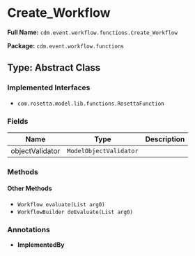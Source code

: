 # Create_Workflow

**Full Name:** `cdm.event.workflow.functions.Create_Workflow`

**Package:** `cdm.event.workflow.functions`

## Type: Abstract Class

### Implemented Interfaces

- `com.rosetta.model.lib.functions.RosettaFunction`

### Fields

| Name | Type | Description |
|------|------|-------------|
| objectValidator | `ModelObjectValidator` |  |

### Methods

#### Other Methods

- `Workflow evaluate(List arg0)`
- `WorkflowBuilder doEvaluate(List arg0)`

### Annotations

- **ImplementedBy**

